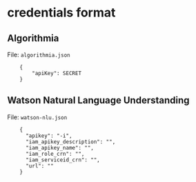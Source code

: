# credentials format

## Algorithmia

File: `algorithmia.json`

```
    {
        "apiKey": SECRET
    } 
```

## Watson Natural Language Understanding

File: `watson-nlu.json`

```
    {
      "apikey": "-i",
      "iam_apikey_description": "",
      "iam_apikey_name": "",
      "iam_role_crn": "",
      "iam_serviceid_crn": "",
      "url": ""
    }
```